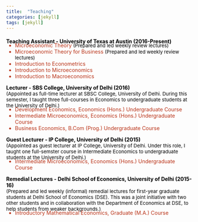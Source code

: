 ```yaml
---
title:  "Teaching"
categories: [jekyll]
tags: [jekyll]
---
```

<!---<h4><strong><p>University of Texas at Austin</p></strong></h4>-->
<p style="margin-top:20px;"><strong style="color:#000000;">Teaching Assistant - University of Texas at Austin (2016-Present) </strong></p>

<!---
<br />(<a href="" target="_blank">Course evaluations</a>)</p>
-->
<ul style="margin-top:-20px;">
  <li style="color:#b93318;">Microeconomic Theory   <font size="-1" style="color:#000000;">(Prepared and led weekly review lectures)</font> </li>
  <li style="color:#b93318;">Microeconomic Theory for Business <font size="-1" style="color:#000000;">(Prepared and led weekly review lectures)</font> </li>
  <li style="color:#b93318;">Introduction to Econometrics </li> 
  <li style="color:#b93318;">Introduction to Microeconomics </li> 
  <li style="color:#b93318;">Introduction to Macroeconomics </li>  
</ul> 

<!---<h4><strong><p style="margin-top:20px;">University of Delhi</p></strong></h4>-->
<p><strong style="color:#000000;">Lecturer - SBS College, University of Delhi  (2016) <br> </strong>
 <font size="-1" style="color:#000000;">(Appointed as full-time lecturer at SBSC College, University of Delhi. During this semester, I taught three full-courses in Economics to undergraduate students at the University of Delhi.)</font> </p>

<!---
<br />(<a href="" target="_blank">Course evaluations</a>)</p>
-->
<ul style="margin-top:-20px;">
  <li style="color:#b93318;">Development Economics, Economics (Hons.) Undergraduate Course </li>
  <li style="color:#b93318;">Intermediate Microeconomics, Economics (Hons.) Undergraduate Course </li>
  <li style="color:#b93318;">Business Economics, B.Com (Prog.) Undergraduate Course</li>
</ul>

<p><strong style="color:#000000;">Guest Lecturer - IP College, University of Delhi (2015) </strong><br>
 <font size="-1" style="color:#000000;">(Appointed as guest lecturer at IP College, University of Delhi. Under this role, I taught one full-semster course in Intermediate Economics to undergraduate students at the University of Delhi.)</font> </p> 

<!---
<br />(<a href="" target="_blank">Course evaluations</a>)</p>
-->
<ul style="margin-top:-20px;">
<li style="color:#b93318;">Intermediate Microeconomics, Economics (Hons.) Undergraduate Course</li>
</ul>

<p><strong style="color:#000000;">Remedial Lectures - Delhi School of Economics, University of Delhi (2015-16) </strong> <br>
 <font size="-1" style="color:#000000;">(Prepared and led weekly (informal) remedial lectures for first-year graduate students at Delhi School of Economics (DSE). This was a joint initiative with two other students and in collaboration with the Department of Economics at DSE, to help students from weaker backgrounds.) </font> </p>
 
<!---
<br />(<a href="" target="_blank">Course evaluations</a>)</p>
-->
<ul style="margin-top:-20px;">
<li style="color:#b93318;">Introductory Mathematical Economics, Graduate (M.A.) Course</li>
</ul>




